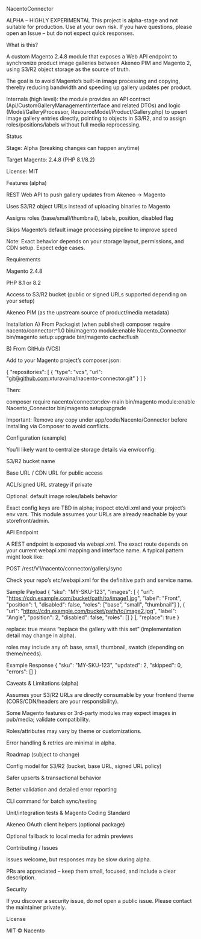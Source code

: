 NacentoConnector

ALPHA – HIGHLY EXPERIMENTAL
This project is alpha-stage and not suitable for production. Use at your own risk.
If you have questions, please open an Issue – but do not expect quick responses.

What is this?

A custom Magento 2.4.8 module that exposes a Web API endpoint to synchronize product image galleries between Akeneo PIM and Magento 2, using S3/R2 object storage as the source of truth.

The goal is to avoid Magento’s built-in image processing and copying, thereby reducing bandwidth and speeding up gallery updates per product.

Internals (high level): the module provides an API contract (Api/CustomGalleryManagementInterface and related DTOs) and logic (Model/GalleryProcessor, ResourceModel/Product/Gallery.php) to upsert image gallery entries directly, pointing to objects in S3/R2, and to assign roles/positions/labels without full media reprocessing.

Status

Stage: Alpha (breaking changes can happen anytime)

Target Magento: 2.4.8 (PHP 8.1/8.2)

License: MIT

Features (alpha)

REST Web API to push gallery updates from Akeneo → Magento

Uses S3/R2 object URLs instead of uploading binaries to Magento

Assigns roles (base/small/thumbnail), labels, position, disabled flag

Skips Magento’s default image processing pipeline to improve speed

Note: Exact behavior depends on your storage layout, permissions, and CDN setup. Expect edge cases.

Requirements

Magento 2.4.8

PHP 8.1 or 8.2

Access to S3/R2 bucket (public or signed URLs supported depending on your setup)

Akeneo PIM (as the upstream source of product/media metadata)

Installation
A) From Packagist (when published)
composer require nacento/connector:^1.0
bin/magento module:enable Nacento_Connector
bin/magento setup:upgrade
bin/magento cache:flush

B) From GitHub (VCS)

Add to your Magento project’s composer.json:

{
  "repositories": [
    { "type": "vcs", "url": "git@github.com:xturavaina/nacento-connector.git" }
  ]
}


Then:

composer require nacento/connector:dev-main
bin/magento module:enable Nacento_Connector
bin/magento setup:upgrade


Important: Remove any copy under app/code/Nacento/Connector before installing via Composer to avoid conflicts.

Configuration (example)

You’ll likely want to centralize storage details via env/config:

S3/R2 bucket name

Base URL / CDN URL for public access

ACL/signed URL strategy if private

Optional: default image roles/labels behavior

Exact config keys are TBD in alpha; inspect etc/di.xml and your project’s env vars. This module assumes your URLs are already reachable by your storefront/admin.

API
Endpoint

A REST endpoint is exposed via webapi.xml. The exact route depends on your current webapi.xml mapping and interface name. A typical pattern might look like:

POST /rest/V1/nacento/connector/gallery/sync


Check your repo’s etc/webapi.xml for the definitive path and service name.

Sample Payload
{
  "sku": "MY-SKU-123",
  "images": [
    {
      "url": "https://cdn.example.com/bucket/path/to/image1.jpg",
      "label": "Front",
      "position": 1,
      "disabled": false,
      "roles": ["base", "small", "thumbnail"]
    },
    {
      "url": "https://cdn.example.com/bucket/path/to/image2.jpg",
      "label": "Angle",
      "position": 2,
      "disabled": false,
      "roles": []
    }
  ],
  "replace": true
}


replace: true means “replace the gallery with this set” (implementation detail may change in alpha).

roles may include any of: base, small, thumbnail, swatch (depending on theme/needs).

Example Response
{
  "sku": "MY-SKU-123",
  "updated": 2,
  "skipped": 0,
  "errors": []
}

Caveats & Limitations (alpha)

Assumes your S3/R2 URLs are directly consumable by your frontend theme (CORS/CDN/headers are your responsibility).

Some Magento features or 3rd-party modules may expect images in pub/media; validate compatibility.

Roles/attributes may vary by theme or customizations.

Error handling & retries are minimal in alpha.

Roadmap (subject to change)

Config model for S3/R2 (bucket, base URL, signed URL policy)

Safer upserts & transactional behavior

Better validation and detailed error reporting

CLI command for batch sync/testing

Unit/integration tests & Magento Coding Standard

Akeneo OAuth client helpers (optional package)

Optional fallback to local media for admin previews

Contributing / Issues

Issues welcome, but responses may be slow during alpha.

PRs are appreciated – keep them small, focused, and include a clear description.

Security

If you discover a security issue, do not open a public issue. Please contact the maintainer privately.

License

MIT © Nacento